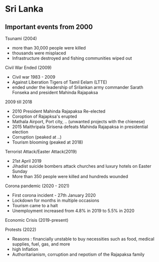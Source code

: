 # Sri Lanka

## Important events from 2000

Tsunami (2004)
- more than 30,000 people were killed
- thousands were misplaced
- Infrastructure destroyed and fishing communities wiped out

Civil War Ended (2009)
-  Civil war 1983 - 2009
- Against Liberation Tigers of Tamil Eelam (LTTE)
- ended under the leadership of Srilankan army commander Sarath Fonseka and president Mahinda Rajapaksa

2009 till 2018
- 2010 President Mahinda Rajapaksa Re-elected
- Coroption of Rajapksa's erupted
- Mathala Airport, Port city, .. (unwanted projects with the chienese)
- 2015 Maithripala Sirisena defeats Mahinda Rajapaksa in presidential election
- Corruption (peaked at ..)
- Tourism blooming (peaked at 2018)

Terrorist Attack/Easter Attack(2019)
- 21st April 2019
- Jihadist suicide bombers attack churches and luxury hotels on Easter Sunday
- More than 350 people were killed and hundreds wounded

Corona pandemic (2020 - 2021)
- First corona incident - 27th January 2020
- Lockdown for months in multiple occasions
- Tourism came to a halt
- Unemployment increased from 4.8% in 2019 to 5.5% in 2020

Economic Crisis (2019-present)

Protests (2022)
- Reasons :  financially unstable to buy necessities such as food, medical supplies, fuel, gas, and more
- high Inflation
- Authoritarianism, corruption and nepotism of the Rajapaksa family
